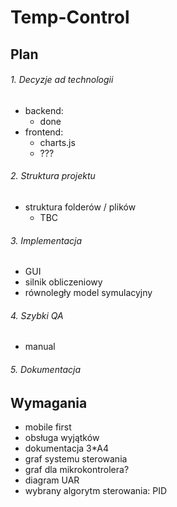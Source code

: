 # Temp-Control

## Plan

###### 1. Decyzje ad technologii
- backend:
    - done
- frontend:
    - charts.js
    - ???

###### 2. Struktura projektu
- struktura folderów / plików
    - TBC
###### 3. Implementacja
- GUI
- silnik obliczeniowy
- równoległy model symulacyjny
###### 4. Szybki QA
- manual
###### 5. Dokumentacja

## Wymagania
- mobile first
- obsługa wyjątków
- dokumentacja 3*A4 
- graf systemu sterowania
- graf dla mikrokontrolera?
- diagram UAR
- wybrany algorytm sterowania: PID
